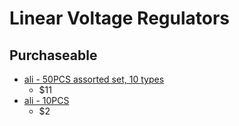 # Linear Voltage Regulators



## Purchaseable
- [ali - 50PCS assorted set, 10 types](https://www.aliexpress.us/item/3256807880640720.html?aem_p4p_detail=202505020929574050355419980850003907069&algo_exp_id=4e88a139-e539-4a9f-9e3d-ca981d508e92-3&pdp_ext_f=%7B%22order%22%3A%22346%22%2C%22eval%22%3A%221%22%7D&pdp_npi=4%40dis!USD!11.07!11.07!!!11.07!11.07!%402103244817462033973487473e2f45!12000043518673618!sea!US!2624340281!X&curPageLogUid=u4aJarQ4dp68&utparam-url=scene%3Asearch%7Cquery_from%3A&search_p4p_id=202505020929574050355419980850003907069_1)
    - $11
- [ali - 10PCS](https://www.aliexpress.us/item/3256805383272920.html?algo_exp_id=4e88a139-e539-4a9f-9e3d-ca981d508e92-0&pdp_ext_f=%7B%22order%22%3A%221556%22%2C%22eval%22%3A%221%22%7D&pdp_npi=4%40dis!USD!1.81!1.81!!!1.81!1.81!%402103244817462033973487473e2f45!12000033591428182!sea!US!2624340281!X&curPageLogUid=OPevJMr6sezL&utparam-url=scene%3Asearch%7Cquery_from%3A)
    - $2    
